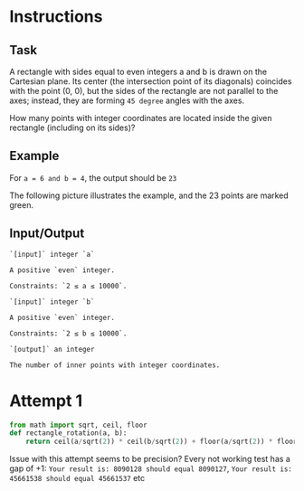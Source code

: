 # Instructions
## Task

A rectangle with sides equal to even integers a and b is drawn on the Cartesian plane. Its center (the intersection point of its diagonals) coincides with the point (0, 0), but the sides of the rectangle are not parallel to the axes; instead, they are forming `45 degree` angles with the axes.

How many points with integer coordinates are located inside the given rectangle (including on its sides)?
## Example

For `a = 6 and b = 4`, the output should be `23`

The following picture illustrates the example, and the 23 points are marked green.

## Input/Output

    `[input]` integer `a`

    A positive `even` integer.

    Constraints: `2 ≤ a ≤ 10000`.

    `[input]` integer `b`

    A positive `even` integer.

    Constraints: `2 ≤ b ≤ 10000`.

    `[output]` an integer

    The number of inner points with integer coordinates.

# Attempt 1

```python
from math import sqrt, ceil, floor
def rectangle_rotation(a, b):
    return ceil(a/sqrt(2)) * ceil(b/sqrt(2)) + floor(a/sqrt(2)) * floor(b/sqrt(2))
```

Issue with this attempt seems to be precision? Every not working test has a gap of +1: `Your result is: 8090128 should equal 8090127`, `Your result is: 45661538 should equal 45661537` etc